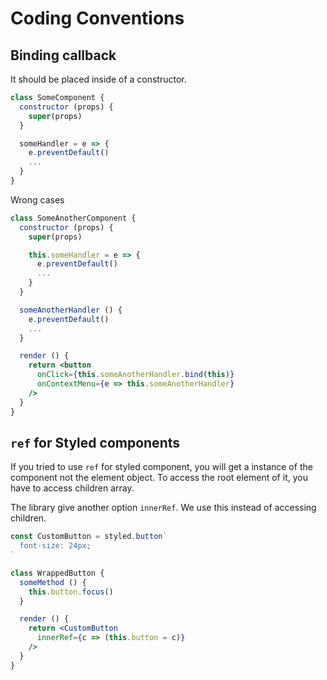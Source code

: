# Coding Conventions

## Binding callback

It should be placed inside of a constructor.

```js
class SomeComponent {
  constructor (props) {
    super(props)
  }

  someHandler = e => {
    e.preventDefault()
    ...
  }
}
```

Wrong cases

```jsx
class SomeAnotherComponent {
  constructor (props) {
    super(props)

    this.someHandler = e => {
      e.preventDefault()
      ...
    }
  }

  someAnotherHandler () {
    e.preventDefault()
    ...
  }

  render () {
    return <button
      onClick={this.someAnotherHandler.bind(this)}
      onContextMenu={e => this.someAnotherHandler}
    />
  }
}
```

## `ref` for Styled components

If you tried to use `ref` for styled component, you will get a instance of the component not the element object.
To access the root element of it, you have to access children array.

The library give another option `innerRef`. We use this instead of accessing children.

```jsx
const CustomButton = styled.button`
  font-size: 24px;
`

class WrappedButton {
  someMethod () {
    this.button.focus()
  }

  render () {
    return <CustomButton
      innerRef={c => (this.button = c)}
    />
  }
}
```

